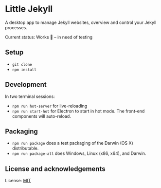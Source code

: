 # Little Jekyll

A desktop app to manage Jekyll websites, overview and control your Jekyll processes.

Current status: Works 🎉 – in need of testing

## Setup

- `git clone`
- `npm install`

## Development

In two terminal sessions:

- `npm run hot-server` for live-reloading
- `npm run start-hot` for Electron to start in hot mode. The front-end components will auto-reload.

## Packaging
- `npm run package` does a test packaging of the Darwin (OS X) distributable.
- `npm run package-all` does Windows, Linux (x86, x64), and Darwin.

## License and acknowledgements

License: [MIT](../blob/master/LICENSE)
